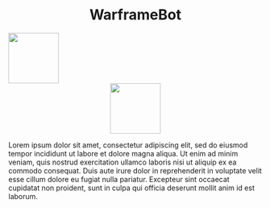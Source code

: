 <div id="header" align="center">
  <h1>WarframeBot</h1>
</div>

  <img src="![image](https://github.com/Smb7/WarframeBot/assets/104172841/bf7d1591-e7bd-4640-961b-33f91eabda33)" width="100" height="100" />


<div id="header" align="center">
  <img src="https://media.giphy.com/media/M9gbBd9nbDrOTu1Mqx/giphy.gif" width="100"/>
</div>

<p>Lorem ipsum dolor sit amet, consectetur adipiscing elit, sed do eiusmod tempor incididunt ut labore et dolore magna aliqua. Ut enim ad minim veniam, quis nostrud exercitation ullamco laboris nisi ut aliquip ex ea commodo consequat. Duis aute irure dolor in reprehenderit in voluptate velit esse cillum dolore eu fugiat nulla pariatur. Excepteur sint occaecat cupidatat non proident, sunt in culpa qui officia deserunt mollit anim id est laborum.</p>
